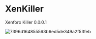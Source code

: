# XenKiller
Xenforo Killer 0.0.0.1

![7396d164855563b6ed5de349a2f53feb](https://user-images.githubusercontent.com/106864876/183238389-c6c5a900-bc1b-4c2a-a151-4f13271a3394.jpeg)
